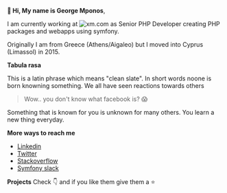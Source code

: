 **👋 Hi, My name is George Mponos**,

I am currently working at ![xm.com](https://cloud.xm-cdn.com/assets/img/common/favicon.ico) as Senior PHP Developer creating PHP packages and webapps using symfony.

Originally I am from Greece (Athens/Aigaleo) but I moved into Cyprus (Limassol) in 2015.

**Tabula rasa**

This is a latin phrase which means "clean slate". In short words noone is born knowning something. We all have seen reactions towards others 

> Wow.. you don't know what facebook is? :scream:

Something that is known for you is unknown for many others. You learn a new thing everyday.

**More ways to reach me**

- [Linkedin](https://www.linkedin.com/in/georgemponos/)
- [Twitter](https://twitter.com/gmponos)
- [Stackoverflow](https://stackoverflow.com/users/4158811/gmponos)
- [Symfony slack](https://symfony.com/slack)

**Projects**
Check :point_down: and if you like them give them a :star:

<!--
Here are some ideas to get you started:

- 🔭 I’m currently working on ...
- 🌱 I’m currently learning ...
- 👯 I’m looking to collaborate on ...
- 🤔 I’m looking for help with ...
- 💬 Ask me about ...
- 📫 How to reach me: ...
- 😄 Pronouns: ...
- ⚡ Fun fact: ...
-->
